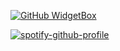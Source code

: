 [![GitHub WidgetBox](https://github-widgetbox.vercel.app/api/profile?username=kysage1&data=followers,repositories,stars,commits&theme=nautilus)](https://github.com/kysage1)

[![spotify-github-profile](https://spotify-github-profile.kittinanx.com/api/view?uid=31imxn4ijmhktgnml4elbp5zrc4u&cover_image=true&theme=natemoo-re&show_offline=false&background_color=121212&interchange=false&bar_color=53b14f&bar_color_cover=true)](https://github.com/kittinan/spotify-github-profile)
